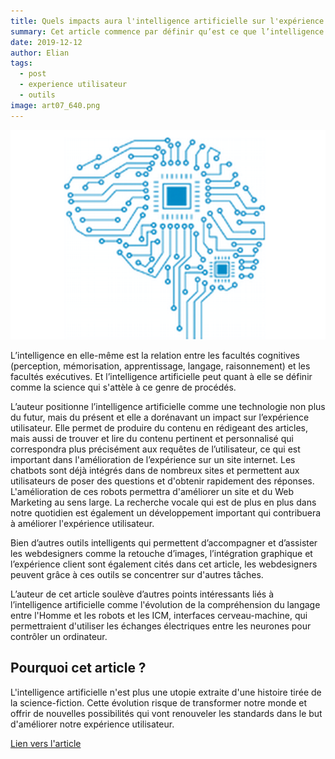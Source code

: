 ```yaml
---
title: Quels impacts aura l'intelligence artificielle sur l'expérience utilisateur ?
summary: Cet article commence par définir qu’est ce que l’intelligence artificielle.
date: 2019-12-12
author: Elian
tags:
  - post
  - experience utilisateur
  - outils
image: art07_640.png
---
```


![image cerveau connexions](/static/img/art07_640.png)

L’intelligence en elle-même est la relation entre les facultés cognitives (perception, mémorisation, apprentissage, langage, raisonnement) et les facultés exécutives.
Et l’intelligence artificielle peut quant à elle se définir comme la science qui s'attèle à ce genre de procédés.

L’auteur positionne l’intelligence artificielle comme une technologie non plus du futur, mais du présent et elle a dorénavant un impact sur l’expérience utilisateur.
Elle permet de produire du contenu en rédigeant des articles, mais aussi de trouver et lire du contenu pertinent et personnalisé qui correspondra plus précisément aux requêtes de l’utilisateur, ce qui est important dans l'amélioration de l’expérience sur un site internet.
Les chatbots sont déjà intégrés dans de nombreux sites et permettent aux utilisateurs de poser des questions et d'obtenir rapidement des réponses. L'amélioration de ces robots permettra d'améliorer un site et du Web Marketing au sens large.
La recherche vocale qui est de plus en plus dans notre quotidien est également un développement important qui contribuera à améliorer l'expérience utilisateur.

Bien d’autres outils intelligents qui permettent d’accompagner et d’assister les webdesigners comme la retouche d’images, l’intégration graphique et l’expérience client sont également cités dans cet article, les webdesigners peuvent grâce à ces outils se concentrer sur d'autres tâches.

L’auteur de cet article soulève d’autres points intéressants liés à l’intelligence artificielle comme l'évolution de la compréhension du langage entre l'Homme et les robots et les ICM, interfaces cerveau-machine, qui permettraient d'utiliser les échanges électriques entre les neurones pour contrôler un ordinateur.

## Pourquoi cet article ?

L'intelligence artificielle n'est plus une utopie extraite d'une histoire tirée de la science-fiction. Cette évolution risque de transformer notre monde et offrir de nouvelles possibilités qui vont renouveler les standards dans le but d'améliorer notre expérience utilisateur.

[Lien vers l'article](https://www.pierrelaine.fr/articles-ux-ui-design/impacts-intelligence-artificielle-experience-utilisateur.html)
